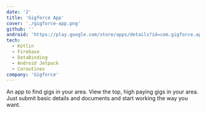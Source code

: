 ```yaml
---
date: '2'
title: 'Gigforce App'
cover: './gigforce-app.png'
github: ''
android: 'https://play.google.com/store/apps/details?id=com.gigforce.app&hl=en_US'
tech:
  - Kotlin
  - Firebase
  - DataBinding
  - Android Jetpack
  - Coroutines
company: 'Gigforce'
---
```


An app to find gigs in your area. View the top, high paying gigs in your area. Just submit basic details and documents and start working the way you want.
